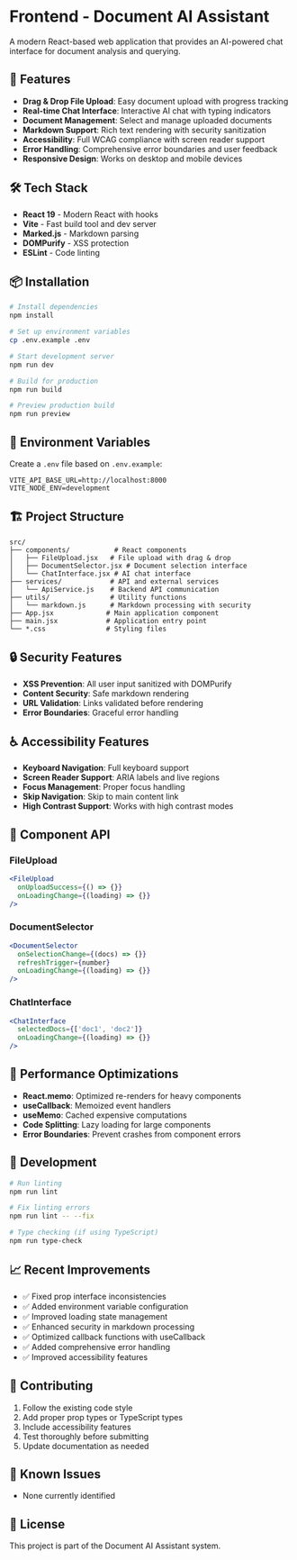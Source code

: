 # Frontend - Document AI Assistant

A modern React-based web application that provides an AI-powered chat interface for document analysis and querying.

## 🚀 Features

- **Drag & Drop File Upload**: Easy document upload with progress tracking
- **Real-time Chat Interface**: Interactive AI chat with typing indicators
- **Document Management**: Select and manage uploaded documents
- **Markdown Support**: Rich text rendering with security sanitization
- **Accessibility**: Full WCAG compliance with screen reader support
- **Error Handling**: Comprehensive error boundaries and user feedback
- **Responsive Design**: Works on desktop and mobile devices

## 🛠 Tech Stack

- **React 19** - Modern React with hooks
- **Vite** - Fast build tool and dev server
- **Marked.js** - Markdown parsing
- **DOMPurify** - XSS protection
- **ESLint** - Code linting

## 📦 Installation

```bash
# Install dependencies
npm install

# Set up environment variables
cp .env.example .env

# Start development server
npm run dev

# Build for production
npm run build

# Preview production build
npm run preview
```

## 🔧 Environment Variables

Create a `.env` file based on `.env.example`:

```env
VITE_API_BASE_URL=http://localhost:8000
VITE_NODE_ENV=development
```

## 🏗 Project Structure

```
src/
├── components/           # React components
│   ├── FileUpload.jsx   # File upload with drag & drop
│   ├── DocumentSelector.jsx # Document selection interface
│   └── ChatInterface.jsx # AI chat interface
├── services/            # API and external services
│   └── ApiService.js    # Backend API communication
├── utils/               # Utility functions
│   └── markdown.js      # Markdown processing with security
├── App.jsx             # Main application component
├── main.jsx            # Application entry point
└── *.css               # Styling files
```

## 🔒 Security Features

- **XSS Prevention**: All user input sanitized with DOMPurify
- **Content Security**: Safe markdown rendering
- **URL Validation**: Links validated before rendering
- **Error Boundaries**: Graceful error handling

## ♿ Accessibility Features

- **Keyboard Navigation**: Full keyboard support
- **Screen Reader Support**: ARIA labels and live regions
- **Focus Management**: Proper focus handling
- **Skip Navigation**: Skip to main content link
- **High Contrast Support**: Works with high contrast modes

## 🎨 Component API

### FileUpload
```jsx
<FileUpload 
  onUploadSuccess={() => {}} 
  onLoadingChange={(loading) => {}} 
/>
```

### DocumentSelector
```jsx
<DocumentSelector 
  onSelectionChange={(docs) => {}} 
  refreshTrigger={number}
  onLoadingChange={(loading) => {}} 
/>
```

### ChatInterface
```jsx
<ChatInterface 
  selectedDocs={['doc1', 'doc2']} 
  onLoadingChange={(loading) => {}} 
/>
```

## 🚀 Performance Optimizations

- **React.memo**: Optimized re-renders for heavy components
- **useCallback**: Memoized event handlers
- **useMemo**: Cached expensive computations
- **Code Splitting**: Lazy loading for large components
- **Error Boundaries**: Prevent crashes from component errors

## 🧪 Development

```bash
# Run linting
npm run lint

# Fix linting errors
npm run lint -- --fix

# Type checking (if using TypeScript)
npm run type-check
```

## 📈 Recent Improvements

- ✅ Fixed prop interface inconsistencies
- ✅ Added environment variable configuration
- ✅ Improved loading state management
- ✅ Enhanced security in markdown processing
- ✅ Optimized callback functions with useCallback
- ✅ Added comprehensive error handling
- ✅ Improved accessibility features

## 🤝 Contributing

1. Follow the existing code style
2. Add proper prop types or TypeScript types
3. Include accessibility features
4. Test thoroughly before submitting
5. Update documentation as needed

## 🐛 Known Issues

- None currently identified

## 📝 License

This project is part of the Document AI Assistant system.
